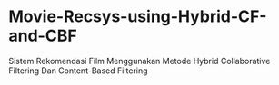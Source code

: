 # Movie-Recsys-using-Hybrid-CF-and-CBF
Sistem Rekomendasi Film Menggunakan Metode Hybrid Collaborative Filtering Dan Content-Based Filtering

